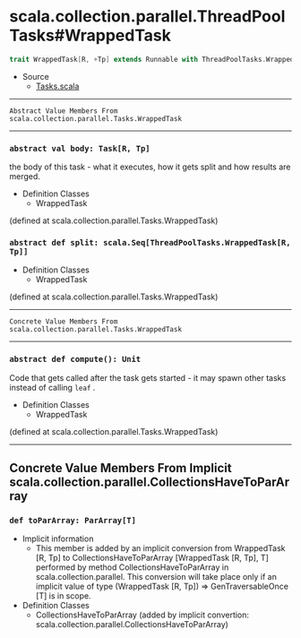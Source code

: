 
#            scala.collection.parallel.ThreadPoolTasks#WrappedTask            #

```scala
trait WrappedTask[R, +Tp] extends Runnable with ThreadPoolTasks.WrappedTask[R, Tp]
```

* Source
  * [Tasks.scala](https://github.com/scala/scala/tree/6d09a1ba5f/src/library/scala/collection/parallel/Tasks.scala#L1)


--------------------------------------------------------------------------------
    Abstract Value Members From scala.collection.parallel.Tasks.WrappedTask
--------------------------------------------------------------------------------


### `abstract val body: Task[R, Tp]`                                         ###

the body of this task - what it executes, how it gets split and how results are
merged.

* Definition Classes
  * WrappedTask

(defined at scala.collection.parallel.Tasks.WrappedTask)


### `abstract def split: scala.Seq[ThreadPoolTasks.WrappedTask[R, Tp]]`      ###

* Definition Classes
  * WrappedTask

(defined at scala.collection.parallel.Tasks.WrappedTask)


--------------------------------------------------------------------------------
    Concrete Value Members From scala.collection.parallel.Tasks.WrappedTask
--------------------------------------------------------------------------------


### `abstract def compute(): Unit`                                           ###

Code that gets called after the task gets started - it may spawn other tasks
instead of calling `leaf` .

* Definition Classes
  * WrappedTask

(defined at scala.collection.parallel.Tasks.WrappedTask)


--------------------------------------------------------------------------------
Concrete Value Members From Implicit scala.collection.parallel.CollectionsHaveToParArray
--------------------------------------------------------------------------------


### `def toParArray: ParArray[T]`                                            ###

* Implicit information
  * This member is added by an implicit conversion from WrappedTask [R, Tp] to
    CollectionsHaveToParArray [WrappedTask [R, Tp], T] performed by method
    CollectionsHaveToParArray in scala.collection.parallel. This conversion will
    take place only if an implicit value of type (WrappedTask [R, Tp]) ⇒
    GenTraversableOnce [T] is in scope.
* Definition Classes
  * CollectionsHaveToParArray
(added by implicit convertion: scala.collection.parallel.CollectionsHaveToParArray)
